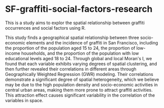 # SF-graffiti-social-factors-research

This is a study aims to explor the spatial relationship between graffiti occurrences and social factors using R.

This study finds a geographical spatial relationship between three socio-economic elements and the incidence of graffiti in San Francisco, including the proportion of the population aged 15 to 24, the proportion of low-income households, and the proportion of the population with low educational levels aged 18 to 24. Through global and local Moran's I, we found that each variable exhibits varying degrees of spatial clustering, and then further revealed their correlations in different areas through Geographically Weighted Regression (GWR) modeling. Their correlations demonstrate a significant degree of spatial heterogeneity, which we believe may be due to the high population density and socio-economic activities in central urban areas, making them more prone to attract graffiti activities. This attraction effect causes significant variability in the correlation of the variables in space.

